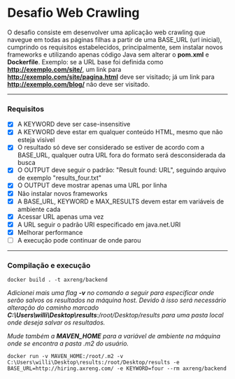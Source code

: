 # Desafio Web Crawling
O desafio consiste em desenvolver uma aplicação web crawling que navegue em todas as páginas filhas a partir de uma BASE_URL (url inicial), cumprindo os requisitos estabelecidos, principalmente, sem instalar novos frameworks e utilizando apenas código Java sem alterar o **pom.xml** e **Dockerfile**. Exemplo: se a URL base foi definida como **http://exemplo.com/site/**, um link para **http://exemplo.com/site/pagina.html** deve ser visitado; já um link para **http://exemplo.com/blog/** não deve ser visitado. 

---

### Requisitos
- [x] A KEYWORD deve ser case-insensitive
- [x] A KEYWORD deve estar em qualquer conteúdo HTML, mesmo que não esteja visível
- [x] O resultado só deve ser considerado se estiver de acordo com a BASE_URL, qualquer outra URL fora do formato será desconsiderada da busca
- [x] O OUTPUT deve seguir o padrão: "Result found: URL", seguindo arquivo de exemplo "results_four.txt"
- [x] O OUTPUT deve mostrar apenas uma URL por linha
- [x] Não instalar novos frameworks
- [x] A BASE_URL, KEYWORD e MAX_RESULTS devem estar em variáveis de ambiente cada
- [x] Acessar URL apenas uma vez
- [x] A URL seguir o padrão URI especificado em java.net.URI
- [x] Melhorar performance
- [ ] A execução pode continuar de onde parou

---

### Compilação e execução

`docker build . -t axreng/backend`

*Adicionei mais uma flag **-v** no comando a seguir para especificar onde serão salvos os resultados na máquina host.
Devido à isso será necessário alteração do caminho marcado **C:\Users\willi\Desktop\results**:/root/Desktop/results para uma pasta local onde deseja salvar os resultados.*

*Mude também a **MAVEN_HOME** para a variável de ambiente na máquina onde se encontra a pasta .m2 do usuário.*

`docker run -v MAVEN_HOME:/root/.m2 -v C:\Users\willi\Desktop\results:/root/Desktop/results -e BASE_URL=http://hiring.axreng.com/ -e KEYWORD=four --rm axreng/backend`
